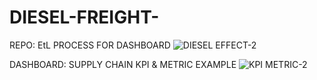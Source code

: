 # DIESEL-FREIGHT-

REPO: EtL PROCESS FOR DASHBOARD
![DIESEL EFFECT-2](https://user-images.githubusercontent.com/87479473/192403396-fcee39a1-36d5-4959-a6c6-7f9a419d9dfb.png)


DASHBOARD: SUPPLY CHAIN KPI & METRIC EXAMPLE
![KPI   METRIC-2](https://user-images.githubusercontent.com/87479473/192404163-eaecbae8-8eb4-423d-a6dd-0880796b5dca.png)
